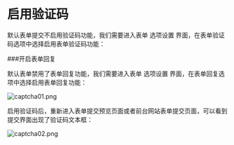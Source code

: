 # 启用验证码

默认表单提交不启用验证码功能，我们需要进入表单 选项设置 界面，在表单验证码选项中选择启用表单验证码功能：

###开启表单回复

默认表单禁用了表单回复功能，我们需要进入表单 选项设置 界面，在表单回复选项中选择启用表单回复功能：

![captcha01.png](/assets/img/plugin/form/captcha01.png)

启用验证码后，重新进入表单提交预览页面或者前台网站表单提交页面，可以看到提交界面出现了验证码文本框：

![captcha02.png](/assets/img/plugin/form/captcha02.png)